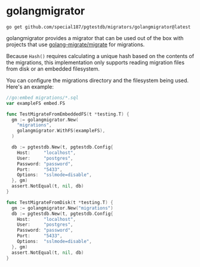 # golangmigrator

```
go get github.com/special187/pgtestdb/migrators/golangmigrator@latest
```

golangmigrator provides a migrator that can be used out of the box with projects
that use [golang-migrate/migrate](https://github.com/golang-migrate/migrate) for
migrations.

Because `Hash()` requires calculating a unique hash based on the contents of
the migrations, this implementation only supports reading migration
files from disk or an embedded filesystem.

You can configure the migrations directory and the filesystem being used.
Here's an example:

```go
//go:embed migrations/*.sql
var exampleFS embed.FS

func TestMigrateFromEmbeddedFS(t *testing.T) {
  gm := golangmigrator.New(
    "migrations",
    golangmigrator.WithFS(exampleFS),
  )

  db := pgtestdb.New(t, pgtestdb.Config{
    Host:     "localhost",
    User:     "postgres",
    Password: "password",
    Port:     "5433",
    Options:  "sslmode=disable",
  }, gm)
  assert.NotEqual(t, nil, db)
}

func TestMigrateFromDisk(t *testing.T) {
  gm := golangmigrator.New("migrations")
  db := pgtestdb.New(t, pgtestdb.Config{
    Host:     "localhost",
    User:     "postgres",
    Password: "password",
    Port:     "5433",
    Options:  "sslmode=disable",
  }, gm)
  assert.NotEqual(t, nil, db)
}
```

